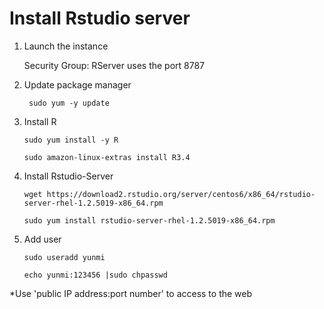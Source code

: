 # Install Rstudio server

1. Launch the instance

   Security Group: RServer uses the port 8787


2. Update package manager

   ` sudo yum -y update`

3. Install R

   ` sudo yum install -y R `

   ` sudo amazon-linux-extras install R3.4 `

4. Install Rstudio-Server

   ` wget https://download2.rstudio.org/server/centos6/x86_64/rstudio-server-rhel-1.2.5019-x86_64.rpm `

   ` sudo yum install rstudio-server-rhel-1.2.5019-x86_64.rpm `

5. Add user

    ` sudo useradd yunmi `

    ` echo yunmi:123456 |sudo chpasswd ` 

 *Use 'public IP address:port number' to access to the web